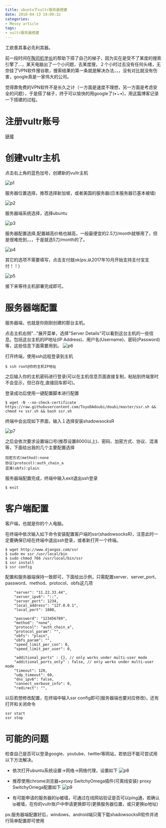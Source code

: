 ```yaml
---
title: ubuntu下vultr服务器搭建
date: 2018-04-13 19:09:32
categories:
- Messy article
tags:
- vultr服务器搭建
---
```

工欲善其事必先利其器。

前一段时间在[陶司机学长](http://logqtainia.github.io/)的帮助下搭了自己的梯子，因为实在是受不了某度的搜索引擎了...，某天电脑出了一个小问题，去某度搜，２个小时过去没有任何头绪，无奈挂了VPN软件搜谷歌，搜索结果的第一条就是解决办法，，，没有对比就没有伤害，google真是一家伟大的公司。

觉得靠免费的VPN软件不是长久之计（一方面是速度不理想，另一方面是考虑安全的问题），于是搭了梯子，终于可以愉快的用google了(•̀⌄•́)，用这篇博客记录一下搭建的过程。
<!-- more -->

# 注册vultr账号
[链接](https://www.vultr.com/)

# 创建vultr主机
点击右上角的蓝色加号，创建新的vultr主机

![p1](/p1.png)

服务器位置选择，推荐选择新加坡，或者美国的服务器(日本服务器已基本被墙)

![p2](/p2.png)

服务器端系统选择，选择ubuntu

![p3](/p3.png)

服务器配置选择,配置越高价格也越高，一般最便宜的2.5刀/month就够用了，但是很难抢到，，，于是就选5刀/month的了。

![p4](/p4.png)

其它的选项不需要填写，点击支付就ok(ps:从2017年10月开始支持支付宝支付！！)

![p5](/p5.png)

接下来等待主机部署完成即可。

# 服务器端配置
服务器端，也就是你刚刚创建的那台主机。

点击主机右侧"..."展开菜单，选择"Server Details"可以看到这台主机的一些信息。包括这台主机的IP地址(IP Address)、用户名(Username)、密码(Password)等，这些信息下面需要用到。
![p6](/p6.png)

打开终端，使用ssh远程登录到主机

```
$ ssh root@你的主机IP地址
```

之后输入你的主机密码进行登录(可以在主机信息页面直接复制，粘贴到终端里时不会显示，但已存在,直接回车即可)。

登录成功后使用一键配置脚本进行配置

```
$ wget -N --no-check-certificate https://raw.githubusercontent.com/ToyoDAdoubi/doubi/master/ssr.sh && chmod +x ssr.sh && bash ssr.sh
```

终端中会出现如下界面，输入１选择安装shadowsocksR

![p7](/p7.png)

之后会依次要求设置端口号(推荐设置8000以上)、密码、加密方式、协议、混淆等，下面给出我的几个主要配置选择

```
加密方式(method):none
协议(protocol):auth_chain_a
混淆(obfs):plain
```

服务器端配置完成，终端中输入exit退出ssh登录

```
$ exit
```

# 客户端配置
客户端，也就是你的个人电脑。

在终端中依次输入如下命令安装配置客户端的ssr(shadowsocksR)，注意此时一定要确保已经在终端中退出ssh登录，或者新打开一个终端。

```
$ wget http://www.djangoz.com/ssr
$ sudo mv ssr /usr/local/bin
$ sudo chmod 766 /usr/local/bin/ssr
$ ssr install
$ ssr config
```

配置和服务器端保持一致即可，下面给出示例，只需配置server、server_port、password、method、protocol、obfs这几项

```
    "server": "11.22.33.44",
    "server_ipv6": "::",
    "server_port": 1234,
    "local_address": "127.0.0.1",
    "local_port": 1080,

    "password": "123456789",
    "method": "none",
    "protocol": "auth_chain_a",
    "protocol_param": "",
    "obfs": "plain",
    "obfs_param": "",
    "speed_limit_per_con": 0,
    "speed_limit_per_user": 0,

    "additional_ports" : {}, // only works under multi-user mode
    "additional_ports_only" : false, // only works under multi-user mode
    "timeout": 120,
    "udp_timeout": 60,
    "dns_ipv6": false,
    "connect_verbose_info": 0,
    "redirect": "",

```

以后若想修改配置，在终端中输入ssr config即可(服务器端也要对应修改)，还有打开和关闭命令

```
ssr start
ssr stop
```

# 可能的问题
检查自己是否可以登录google、youtube、twitter等网站，若依旧不能可尝试用以下方法解决。
* 依次打开ubuntu系统设置->网络->网络代理，设置如下
![p8](/p8.png)

* 推荐使用chrome浏览器+proxy SwitchyOmega插件(可离线安装)
proxy SwitchyOmega配置如下
![p9](/p9.png)

* 有可能申请的服务器的ip被墙，可通过在线网站验证是否可以ping通，若确认ip被墙，在你的vultr账户中申请更换即可(更换服务器位置，或只更换ip地址)

ps:服务器端配置好后，windows、android端只需下载shadowsocksR软件并进行简单配置即可使用
